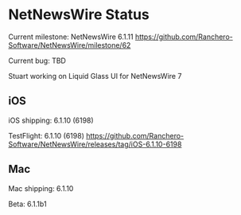# NetNewsWire Status

Current milestone: NetNewsWire 6.1.11
	https://github.com/Ranchero-Software/NetNewsWire/milestone/62

Current bug: TBD

Stuart working on Liquid Glass UI for NetNewsWire 7

## iOS

iOS shipping: 6.1.10 (6198)

TestFlight: 6.1.10 (6198)
	https://github.com/Ranchero-Software/NetNewsWire/releases/tag/iOS-6.1.10-6198

## Mac

Mac shipping: 6.1.10

Beta: 6.1.1b1
